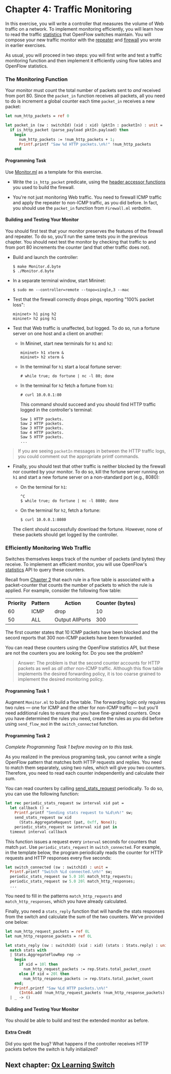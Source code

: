 Chapter 4: Traffic Monitoring
=============================

In this exercise, you will write a controller that measures the volume
of Web traffic on a network. To implement monitoring efficiently, you
will learn how to read the traffic [statistics] that OpenFlow switches
maintain. You will compose your new traffic monitor with the
[repeater][Ch2] and [firewall][Ch3] you wrote in earlier exercises.

As usual, you will proceed in two steps: you will first write and test
a traffic monitoring function and then implement it efficiently using
flow tables and OpenFlow statistics.

### The Monitoring Function

Your monitor must count the total number of packets sent to *and*
received from port 80. Since the `packet_in` function receives all
packets, all you need to do is increment a global counter each time
`packet_in` receives a new packet:

```ocaml
let num_http_packets = ref 0

let packet_in (sw : switchId) (xid : xid) (pktIn : packetIn) : unit =
  if is_http_packet (parse_payload pktIn.payload) then
    begin
      num_http_packets := !num_http_packets + 1;
      Printf.printf "Saw %d HTTP packets.\n%!" !num_http_packets
    end
```

#### Programming Task

Use [Monitor.ml](ox-tutorial-code/Monitor.ml) as a template for this exercise.

- Write the `is_http_packet` predicate, using the [header accessor
  functions] you used to build the firewall.

- You're not just monitoring Web traffic. You need to firewall ICMP
  traffic and apply the repeater to non-ICMP traffic, as you did
  before. In fact, you should use the `packet_in` function from
  `Firewall.ml` _verbatim_.

#### Building and Testing Your Monitor

You should first test that your monitor preserves the features of the
firewall and repeater. To do so, you'll run the same tests you in the previous
chapter. You should next test  the monitor by checking that traffic to and from
port 80 increments the counter (and that other traffic does not).

- Build and launch the controller:

  ```shell
  $ make Monitor.d.byte
  $ ./Monitor.d.byte
  ```

- In a separate terminal window, start Mininet:

  ```
  $ sudo mn --controller=remote --topo=single,3 --mac
  ```

- Test that the firewall correctly drops pings, reporting "100% packet loss":

  ```
  mininet> h1 ping h2
  mininet> h2 ping h1
  ```

- Test that Web traffic is unaffected, but logged. To do so, run a fortune
   server on one host and a client on another:

  * In Mininet, start new terminals for `h1` and `h2`:

    ```
    mininet> h1 xterm &
    mininet> h2 xterm &
    ```

  * In the terminal for `h1` start a local fortune server:

    ```
    # while true; do fortune | nc -l 80; done
    ```

  * In the terminal for `h2` fetch a fortune from `h1`:

    ```
    # curl 10.0.0.1:80
    ```

    This command should succeed and you should find HTTP traffic
    logged in the controller's terminal:

    ```
    Saw 1 HTTP packets.
    Saw 2 HTTP packets.
    Saw 3 HTTP packets.
    Saw 4 HTTP packets.
    Saw 5 HTTP packets.
    ...
    ```   
> If you are seeing <code>packetIn</code> messages in between the HTTP traffic logs,
> you could comment out the appropriate printf commands.


- Finally, you should test that other traffic is neither blocked by
  the firewall nor counted by your monitor. To do so, kill the fortune 
  server running on `h1` and start a new fortune server on a non-standard
  port (e.g., 8080):

  * On the terminal for `h1`:

    ```
    ^C
    $ while true; do fortune | nc -l 8080; done
    ```

  * On the terminal for `h2`, fetch a fortune:

    ```
    $ curl 10.0.0.1:8080
    ```

  The client should successfully download the fortune. However, none of
  these packets should get logged by the controller.

### Efficiently Monitoring Web Traffic

Switches themselves keeps track of the number of packets (and bytes)
they receive.  To implement an efficient monitor, you will use
OpenFlow's [statistics] API to query these counters.

Recall from [Chapter 2][Ch2] that each rule in a flow table is
associated with a packet-counter that counts the number of packets to
which the rule is applied. For example, consider the following flow
table:

<table>
<tr>
  <th>Priority</th> <th>Pattern</th> <th>Action</th> <th>Counter (bytes)</th>
</tr>
<tr>
  <td>60</td><td>ICMP</td><td>drop</td><td>10</td>
</tr>
  <td>50</td><td>ALL</td><td>Output AllPorts</td><td>300</td>
</tr>
</table>

The first counter states that 10 ICMP packets have been blocked and
the secord reports that 300 non-ICMP packets have been forwarded.

You can read these counters using the OpenFlow statistics API, but
these are not the counters you are looking for. Do you see the
problem?

> Answer: The problem is that the second counter accounts for HTTP
> packets as well as *all other* non-ICMP traffic. Although this flow table
> implements the desired forwarding policy, it is too coarse grained
> to implement the desired monitoring policy.

#### Programming Task 1

Augment `Monitor.ml` to build a flow table. The forwarding logic only
requires two rules &mdash; one for ICMP and the other for non-ICMP traffic
&mdash; but you'll need additional rules to ensure that you have
fine-grained counters.  Once you have determined the rules you need,
create the rules as you did before using `send_flow_mod` in the
`switch_connected` function.

#### Programming Task 2

*Complete Programming Task 1 before moving on to this task.*

As you realized in the previous programing task, you cannot write a
single OpenFlow pattern that matches both HTTP requests and
replies. You need to match them separately, using two rules, which will
give you two counters. Therefore, you need to read each counter
independently and calculate their sum.


You can read counters by calling [send_stats_request] periodically.
To do so, you can use the following function:

```ocaml
let rec periodic_stats_request sw interval xid pat =
  let callback () =
    Printf.printf "Sending stats request to %Ld\n%!" sw; 
    send_stats_request sw xid
      (Stats.AggregateRequest (pat, 0xff, None));
    periodic_stats_request sw interval xid pat in
  timeout interval callback
```

This function issues a request every `interval` seconds for counters
that match `pat`. Use `periodic_stats_request` in
`switch_connected`. For example, in the template below, the program
periodically reads the counter for HTTP requests and HTTP responses
every five seconds:

```ocaml
let switch_connected (sw : switchId) : unit =
  Printf.printf "Switch %Ld connected.\n%!" sw;
  periodic_stats_request sw 5.0 10l match_http_requests;
  periodic_stats_request sw 5.0 20l match_http_responses;
  ...
```

You need to fill in the patterns `match_http_requests` and
`match_http_responses`, which you have already calculated.

Finally, you need a `stats_reply` function that will handle the stats
responses from the switch and calculate the sum of the two
counters. We've provided one below:

```ocaml
let num_http_request_packets = ref 0L 
let num_http_response_packets = ref 0L

let stats_reply (sw : switchId) (xid : xid) (stats : Stats.reply) : unit =
  match stats with
  | Stats.AggregateFlowRep rep ->
    begin
      if xid = 10l then
        num_http_request_packets := rep.Stats.total_packet_count
      else if xid = 20l then
        num_http_response_packets := rep.Stats.total_packet_count
    end;
    Printf.printf "Saw %Ld HTTP packets.\n%!"
      (Int64.add !num_http_request_packets !num_http_response_packets)
  | _ -> ()

```

#### Building and Testing Your Monitor

You should be able to build and test the extended monitor as before.


#### Extra Credit

Did you spot the bug? What happens if the controller receives HTTP
packets before the switch is fully initialized?

## Next chapter: [Ox Learning Switch][Ch5]

[statistics]: http://frenetic-lang.github.io/frenetic/docs/OpenFlow0x01_Stats.html

[Action]: http://frenetic-lang.github.io/frenetic/docs/OpenFlow0x01.Action.html

[PacketIn]: http://frenetic-lang.github.io/frenetic/docs/OpenFlow0x01.PacketIn.html

[PacketOut]: http://frenetic-lang.github.io/frenetic/docs/OpenFlow0x01.PacketOut.html

[Ox Platform]: http://frenetic-lang.github.io/frenetic/docs/Ox_Controller.OxPlatform.html

[Match]: http://frenetic-lang.github.io/frenetic/docs/OpenFlow0x01.Match.html

[Packet]: http://frenetic-lang.github.io/frenetic/docs/Packet.html

[Ch2]: 02-OxRepeater.md
[Ch3]: 03-OxFirewall.md
[Ch4]: 04-OxMonitor.md
[Ch5]: 05-OxLearning.md
[Ch6]: 06-NetCoreIntroduction.md
[Ch7]: 07-NetCoreComposition.md
[Ch8]: 08-DynamicNetCore.md

[OpenFlow_Core]: http://frenetic-lang.github.io/frenetic/docs/OpenFlow0x01_Core.html

[send_stats_request]: http://frenetic-lang.github.io/frenetic/docs/OxPlatform.html#VALsend_stats_request

[send_flow_mod]: http://frenetic-lang.github.io/frenetic/docs/OxPlatform.html#VALsend_flow_mod

[pattern]: http://frenetic-lang.github.io/frenetic/docs/OpenFlow0x01_Core.html#TYPEpattern

[match_all]: http://frenetic-lang.github.io/frenetic/docs/OpenFlow0x01_Core.html#VALmatch_all

[match_all]: http://frenetic-lang.github.io/frenetic/docs/OpenFlow0x01_Core.html#VALmatch_all

[example patterns]: http://frenetic-lang.github.io/frenetic/docs/OpenFlow0x01_Core.html#patternexamples

[header accessor functions]: http://frenetic-lang.github.io/frenetic/docs/Packet.html#accs
